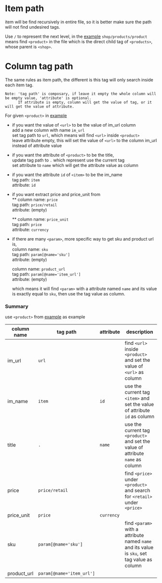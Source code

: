 # Item path
item will be find recursively in entire file, so it is better make sure the path will not find undesired tags.

Use `/` to represent the next level, in the [example](https://github.com/fcharmy/xml2csv/blob/master/README.md#example) `shop/products/product` means find `<product>` in the file which is the direct child tag of `<products>`, whose parent is `<shop>`.

# Column tag path
The same rules as item path, the different is this tag will only search inside each item tag.  
```
Note: 'tag path' is composary, if leave it empty the whole column will be empty value, 'attribute' is optional.  
      If attribute is empty, column will get the value of tag, or it will get the value of attribute.
```

For given `<product>` in [example](https://github.com/fcharmy/xml2csv/blob/master/README.md#example)

* if you want the value of `<url>` to be the value of im_url column  
  add a new column with name `im_url`   
  set tag path to `url`, which means will find `<url>` inside `<product>`  
  leave attribute empty, this will set the value of `<url>` to the column im_url instead of attribute value  
  
* if you want the attribute of `<product>` to be the title,  
  update tag path to `.` which represent use the current tag   
  set attribute to `name` which will get the attribute value as column  
 
* if you want the attribute `id` of `<item>` to be the im_name  
  tag path: `item`  
  attribute: `id`  

* if you want extract price and price_unit from <price>  
  ** column name: `price`  
      tag path: `price/retail`  
      attribute: (empty)  
      
  ** column name: `price_unit`  
      tag path: `price`  
      attribute: `currency`  

* if there are many `<param>`, more specific way to get sku and product url is,  
  column name: `sku`  
      tag path: `param[@name='sku']`  
      attribute: (empty)  
  
  column name: `product_url`  
      tag path: `param[@name='item_url']`  
      attribute: (empty)
  
  which means it will find `<param>` with a attribute named `name` and its value is exactly equal to `sku`, then use the tag value as column.
  
### Summary 
use `<product>` from [example](https://github.com/fcharmy/xml2csv/blob/master/README.md#example) as example
               
| column name        | tag path                 | attribute  | description  |
| ------------------ | ------------------------ | ---------- | ------------ |
| im_url             | `url`                    |            | find `<url>` inside `<product>` and set the value of `<url>` as column  |
| im_name            | `item`                   | `id`       | use the current tag `<item>` and set the value of attribute `id` as column  |
| title              | `.`                      | `name`     | use the current tag `<product>` and set the value of attribute `name` as column  |
| price              | `price/retail`           |            | find `<price>` under `<product>` and search for `<retail>` under `<price>` |
| price_unit         | `price`                  | `currency` |              |
| sku                | `param[@name='sku']`     |            | find `<param>` with a attribute named `name` and its value is `sku`, set tag value as column |
| product_url        | `param[@name='item_url']`|            |              |

